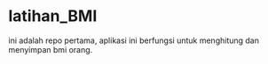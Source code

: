 # latihan_BMI

ini adalah repo pertama, aplikasi ini berfungsi untuk menghitung dan menyimpan bmi orang.
